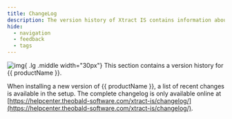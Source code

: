 ```yaml
---
title: ChangeLog
description: The version history of Xtract IS contains information about critical and breaking changes.
hide:
  - navigation
  - feedback
  - tags
---
```


![img](./assets/images/logos/theo-thumbs.png){ .lg .middle width="30px"} This section contains a version history for {{ productName }}.


When installing a new version of {{ productName }}, a list of recent changes is available in the setup.
The complete changelog is only available online at [https://helpcenter.theobald-software.com/xtract-is/changelog/](https://helpcenter.theobald-software.com/xtract-is/changelog/).

